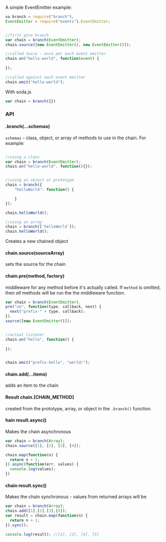 
A simple EventEmitter example:

```javascript
va branch = require("branch"),
EventEmitter = require("events").EventEmitter;


//first give branch 
var chain = branch(EventEmitter);
chain.source([new EventEmitter(), new EventEmitter()]);

//called twice - once per each event emitter
chain.on("hello-world", function(event) {
  
});

//called against each event emitter
chain.emit("hello-world");
```

With soda.js


```javascript
var chain = branch({})
```



### API


#### .branch(...schemas)

`schemas` - class, object, or array of methods to use in the chain. For example:

```javascript

//using a class
var chain = branch(EventEmitter);
chain.on("hello-world", function(){});


//using an object or prototype
chain = branch({
    "helloWorld": function() {

    }
});

chain.helloWorld();

//using an array
chain = branch(['helloWorld']);
chain.helloWorld();
```

Creates a new chained object


#### chain.source(sourceArray)

sets the source for the chain

#### chain.pre(method, factory)

middleware for any method before it's actually called. If `method` is omitted, then *all* methods will be run the the middleware function.

```javascript
var chain = branch(EventEmitter).
pre("on", function(type, callback, next) {
  next("prefix-" + type, callback);
}).
source([new EventEmitter()]);


//actual listener 
chain.on("hello", function() {
  
});


chain.emit("prefix-hello", "world!");
```


#### chain.add(...items)

adds an item to the chain

#### Result chain.[CHAIN_METHOD]

created from the prototype, array, or object in the `.branch()` function.

#### hain result.async()

Makes the chain asynchronous

```javascript
var chain = branch(Array);
chain.source([1], [2], [3], [4]);

chain.map(function(n) {
  return n + 1;
}).async(function(err, values) {
  console.log(values);
})
```

#### chain result.sync()

Makes the chain synchronous - values from returned arrays will be


```javascript
var chain = branch(Array);
chain.add([1],[2],[3],[4]);
var result = chain.map(function(n) {
  return n + 1;
}).sync();

console.log(result); //[2], [3], [4], [5]
```

